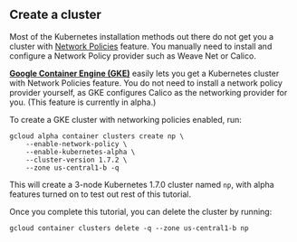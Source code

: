 ## Create a cluster

Most of the Kubernetes installation methods out there do not get
you a cluster with [Network Policies](https://kubernetes.io/docs/concepts/services-networking/network-policies/)
feature. You manually need to install and configure a Network
Policy provider such as Weave Net or Calico.

**[Google Container Engine (GKE)][gke]** easily lets you get a Kubernetes cluster
with Network Policies feature. You do not need to install a network
policy provider yourself, as GKE configures Calico as the networking provider for you.
(This feature is currently in alpha.)

To create a GKE cluster with networking policies enabled, run:

    gcloud alpha container clusters create np \
        --enable-network-policy \
        --enable-kubernetes-alpha \
        --cluster-version 1.7.2 \
        --zone us-central1-b -q
        
This will create a 3-node Kubernetes 1.7.0 cluster  named `np`, with alpha features turned on
to test out rest of this tutorial. 

Once you complete this tutorial, you can delete the cluster by running:

    gcloud container clusters delete -q --zone us-central1-b np


[gke]: https://cloud.google.com/container-engine/
